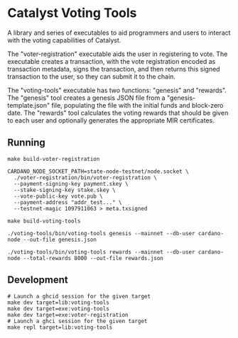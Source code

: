 # Catalyst Voting Tools

A library and series of executables to aid programmers and users to
interact with the voting capabilities of Catalyst.

The "voter-registration" executable aids the user in registering to
vote. The executable creates a transaction, with the vote registration
encoded as transaction metadata, signs the transaction, and then
returns this signed transaction to the user, so they can submit it to
the chain.

The "voting-tools" executable has two functions: "genesis" and
"rewards". The "genesis" tool creates a genesis JSON file from a
"genesis-template.json" file, populating the file with the initial
funds and block-zero date. The "rewards" tool calculates the voting
rewards that should be given to each user and optionally generates the
appropriate MIR certificates.

## Running

```
make build-voter-registration

CARDANO_NODE_SOCKET_PATH=state-node-testnet/node.socket \
  ./voter-registration/bin/voter-registration \
  --payment-signing-key payment.skey \
  --stake-signing-key stake.skey \
  --vote-public-key vote.pub \
  --payment-address "addr_test..." \
  --testnet-magic 1097911063 > meta.txsigned

make build-voting-tools
  
./voting-tools/bin/voting-tools genesis --mainnet --db-user cardano-node --out-file genesis.json

./voting-tools/bin/voting-tools rewards --mainnet --db-user cardano-node --total-rewards 8000 --out-file rewards.json

```

## Development

```
# Launch a ghcid session for the given target
make dev target=lib:voting-tools
make dev target=exe:voting-tools
make dev target=exe:voter-registration
# Launch a ghci session for the given target
make repl target=lib:voting-tools
```
